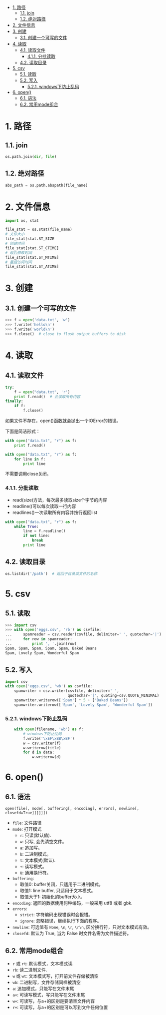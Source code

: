 <!-- TOC -->

- [1. 路径](#1-路径)
    - [1.1. join](#11-join)
    - [1.2. 绝对路径](#12-绝对路径)
- [2. 文件信息](#2-文件信息)
- [3. 创建](#3-创建)
    - [3.1. 创建一个可写的文件](#31-创建一个可写的文件)
- [4. 读取](#4-读取)
    - [4.1. 读取文件](#41-读取文件)
        - [4.1.1. 分批读取](#411-分批读取)
    - [4.2. 读取目录](#42-读取目录)
- [5. csv](#5-csv)
    - [5.1. 读取](#51-读取)
    - [5.2. 写入](#52-写入)
        - [5.2.1. windows下防止乱码](#521-windows下防止乱码)
- [6. open()](#6-open)
    - [6.1. 语法](#61-语法)
    - [6.2. 常用mode组合](#62-常用mode组合)

<!-- /TOC -->


# 1. 路径

## 1.1. join

```python
os.path.join(dir, file)
```

## 1.2. 绝对路径

```python
abs_path = os.path.abspath(file_name)
```


# 2. 文件信息

```py
import os, stat

file_stat = os.stat(file_name)
# 文件大小
file_stat[stat.ST_SIZE
# 创建时间
file_stat[stat.ST_CTIME]
# 最后修改时间
file_stat[stat.ST_MTIME]
# 最后访问时间
file_stat[stat.ST_ATIME]
```


# 3. 创建

## 3.1. 创建一个可写的文件

```python
>>> f = open('data.txt', 'w')
>>> f.write('hello\n')
>>> f.write('world\n')
>>> f.close()  # close to flush output buffers to disk
```

# 4. 读取

## 4.1. 读取文件

```python
try:
	f = open("data.txt", 'r')
	print f.read()  # 会读取所有内容
finally:
	if f:
		f.close()
```

如果文件不存在，open()函数就会抛出一个IOError的错误。

下面是简洁形式：

```python
with open("data.txt", "r") as f:
	print f.read()
```

```python
with open("data.txt", "r") as f:
	for line in f:
		print line
```


不需要调用close关闭。

### 4.1.1. 分批读取

- read(size)方法，每次最多读取size个字节的内容
- readline()可以每次读取一行内容
- readlines()一次读取所有内容并按行返回list

```python
with open("data.txt", "r") as f:
	while True:
		line = f.readline()
		if not line:
			break
		print line
```

## 4.2. 读取目录

```python
os.listdir('/path')  # 返回子目录或文件的名称
```



# 5. csv

## 5.1. 读取

```python
>>> import csv
>>> with open('eggs.csv', 'rb') as csvfile:
...     spamreader = csv.reader(csvfile, delimiter=' ', quotechar='|')
...     for row in spamreader:
...         print ', '.join(row)
Spam, Spam, Spam, Spam, Spam, Baked Beans
Spam, Lovely Spam, Wonderful Spam
```



## 5.2. 写入

```python
import csv
with open('eggs.csv', 'wb') as csvfile:
    spamwriter = csv.writer(csvfile, delimiter=' ',
                            quotechar='|', quoting=csv.QUOTE_MINIMAL)
    spamwriter.writerow(['Spam'] * 5 + ['Baked Beans'])
    spamwriter.writerow(['Spam', 'Lovely Spam', 'Wonderful Spam'])
```

### 5.2.1. windows下防止乱码

```python
    with open(filename, 'wb') as f:
        # windows下防止乱码
        f.write('\xEF\xBB\xBF')
        w = csv.writer(f)
        w.writerow(title)
        for d in data:
            w.writerow(d)
```



# 6. open()

## 6.1. 语法

```
open(file[, mode[, buffering[, encoding[, errors[, newline[, closefd=True]]]]]])
```

* `file`: 文件路径
* `mode`: 打开模式
	* `r`: 只读(默认值).
	* `w`: 只写, 会先清空文件。
	* `a`: 追加写。
	* `b`: 二进制模式。
	* `t`: 文本模式(默认).
	* `+`: 读写模式。
	* `U`: 通用换行符。
* `buffering`: 
	* 取值0: buffer关闭，只适用于二进制模式。
	* 取值1: line buffer, 只适用于文本模式。
	* 取值大于1: 初始化的buffer大小。
* `encoding`: 返回的数据使用何种编码，一般采用 utf8 或者 gbk.
* `errors`: 
	* `strict`: 字符编码出现错误时会报错。
	* `ignore`: 忽略错误，继续执行下面的程序。
* `newline`: 可选值有 `None`, `\n`, `\r`, `\r\n`, 区分换行符，只对文本模式有效。
* `closefd`: 默认为 True, 当为 False 时文件名需为文件描述符。

## 6.2. 常用mode组合

* `r` 或 `rt`: 默认模式，文本模式读.
* `rb`: 读二进制文件.
* `w` 或 `wt`: 文本模式写，打开前文件存储被清空
* `wb`: 二进制写，文件存储同样被清空
* `a`: 追加模式，只能写在文件末尾
* `a+`: 可读写模式，写只能写在文件末尾
* `w+`: 可读写，与a+的区别是要清空文件内容
* `r+`: 可读写，与a+的区别是可以写到文件任何位置